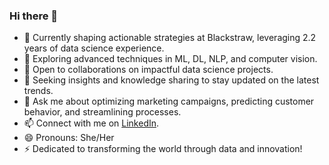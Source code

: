 ### Hi there 👋


- 🔭 Currently shaping actionable strategies at Blackstraw, leveraging 2.2 years of data science experience.
- 🌱 Exploring advanced techniques in ML, DL, NLP, and computer vision.
- 👯 Open to collaborations on impactful data science projects.
- 🤔 Seeking insights and knowledge sharing to stay updated on the latest trends.
- 💬 Ask me about optimizing marketing campaigns, predicting customer behavior, and streamlining processes.
- 📫 Connect with me on [LinkedIn](https://www.linkedin.com/in/dipalivmehta/).
- 😄 Pronouns: She/Her
- ⚡ Dedicated to transforming the world through data and innovation!
